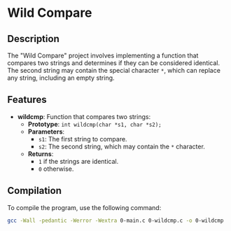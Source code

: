 # Wild Compare

## Description

The "Wild Compare" project involves implementing a function that compares two strings and determines if they can be considered identical. The second string may contain the special character `*`, which can replace any string, including an empty string.

## Features

- **wildcmp**: Function that compares two strings:
  - **Prototype**: `int wildcmp(char *s1, char *s2);`
  - **Parameters**:
    - `s1`: The first string to compare.
    - `s2`: The second string, which may contain the `*` character.
  - **Returns**:
    - `1` if the strings are identical.
    - `0` otherwise.

## Compilation

To compile the program, use the following command:

```bash
gcc -Wall -pedantic -Werror -Wextra 0-main.c 0-wildcmp.c -o 0-wildcmp
